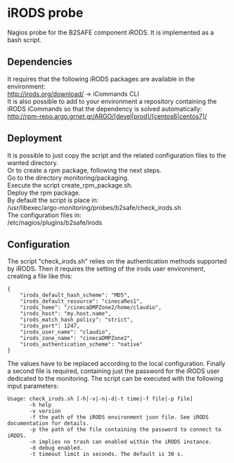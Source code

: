 iRODS probe
===========

Nagios probe for the B2SAFE component iRODS.
It is implemented as a bash script.

## Dependencies

It requires that the following iRODS packages are available in the environment:  
http://irods.org/download/ -> iCommands CLI  
It is also possible to add to your environment a repository containing the iRODS iCommands so that the dependency is solved automatically:  
http://rpm-repo.argo.grnet.gr/ARGO/[devel|prod]/[centos6|centos7]/

## Deployment

It is possible to just copy the script and the related configuration files to the wanted directory.  
Or to create a rpm package, following the next steps.  
Go to the directory monitoring/packaging.  
Execute the script create_rpm_package.sh.  
Deploy the rpm package.  
By default the script is place in:  
/usr/libexec/argo-monitoring/probes/b2safe/check_irods.sh  
The configuration files in:  
/etc/nagios/plugins/b2safe/irods

## Configuration

The script "check_irods.sh" relies on the authentication methods supported by iRODS.
Then it requires the setting of the irods user environment, creating a file like this:
```
{
    "irods_default_hash_scheme": "MD5", 
    "irods_default_resource": "cinecaRes1",
    "irods_home": "/cinecaDMPZone2/home/claudio", 
    "irods_host": "my.host.name", 
    "irods_match_hash_policy": "strict", 
    "irods_port": 1247, 
    "irods_user_name": "claudio", 
    "irods_zone_name": "cinecaDMPZone2",
    "irods_authentication_scheme": "native"
}
```
The values have to be replaced according to the local configuration.
Finally a second file is required, containing just the password for the iRODS user dedicated to the monitoring.
The script can be executed with the following input parameters:
```
Usage: check_irods.sh [-h|-v|-n|-d|-t time|-f file|-p file]
       -h help
       -v version
       -f the path of the iRODS environment json file. See iRODS documentation for details.
       -p the path of the file containing the password to connect to iRODS.
       -n implies no trash can enabled within the iRODS instance.
       -d debug enabled.
       -t timeout limit in seconds. The default is 30 s.
```
